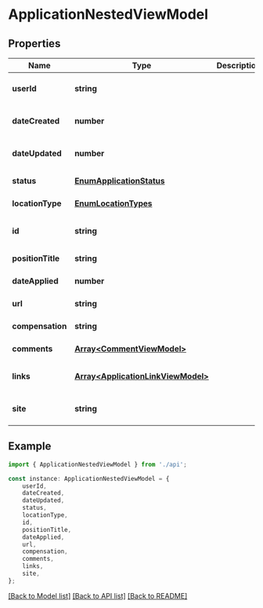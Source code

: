 # ApplicationNestedViewModel


## Properties

Name | Type | Description | Notes
------------ | ------------- | ------------- | -------------
**userId** | **string** |  | [optional] [default to undefined]
**dateCreated** | **number** |  | [optional] [default to undefined]
**dateUpdated** | **number** |  | [optional] [default to undefined]
**status** | [**EnumApplicationStatus**](EnumApplicationStatus.md) |  | [default to undefined]
**locationType** | [**EnumLocationTypes**](EnumLocationTypes.md) |  | [default to undefined]
**id** | **string** |  | [optional] [default to undefined]
**positionTitle** | **string** |  | [default to undefined]
**dateApplied** | **number** |  | [default to undefined]
**url** | **string** |  | [default to undefined]
**compensation** | **string** |  | [default to undefined]
**comments** | [**Array&lt;CommentViewModel&gt;**](CommentViewModel.md) |  | [default to undefined]
**links** | [**Array&lt;ApplicationLinkViewModel&gt;**](ApplicationLinkViewModel.md) |  | [optional] [default to undefined]
**site** | **string** |  | [optional] [default to '']

## Example

```typescript
import { ApplicationNestedViewModel } from './api';

const instance: ApplicationNestedViewModel = {
    userId,
    dateCreated,
    dateUpdated,
    status,
    locationType,
    id,
    positionTitle,
    dateApplied,
    url,
    compensation,
    comments,
    links,
    site,
};
```

[[Back to Model list]](../README.md#documentation-for-models) [[Back to API list]](../README.md#documentation-for-api-endpoints) [[Back to README]](../README.md)
